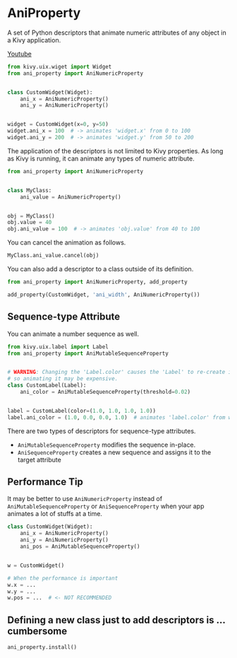 # AniProperty

A set of Python descriptors that animate numeric attributes of any object in a Kivy application.

[Youtube](https://youtu.be/AI8YF3LvNqU)

```python
from kivy.uix.wiget import Widget
from ani_property import AniNumericProperty


class CustomWidget(Widget):
    ani_x = AniNumericProperty()
    ani_y = AniNumericProperty()


widget = CustomWidget(x=0, y=50)
widget.ani_x = 100  # -> animates 'widget.x' from 0 to 100
widget.ani_y = 200  # -> animates 'widget.y' from 50 to 200
```

The application of the descriptors is not limited to Kivy properties.
As long as Kivy is running, it can animate any types of numeric attribute.

```python
from ani_property import AniNumericProperty


class MyClass:
    ani_value = AniNumericProperty()


obj = MyClass()
obj.value = 40
obj.ani_value = 100  # -> animates 'obj.value' from 40 to 100
```

You can cancel the animation as follows.

```python
MyClass.ani_value.cancel(obj)
```

You can also add a descriptor to a class outside of its definition. 

```python
from ani_property import AniNumericProperty, add_property

add_property(CustomWidget, 'ani_width', AniNumericProperty())
```

## Sequence-type Attribute

You can animate a number sequence as well.

```python
from kivy.uix.label import Label
from ani_property import AniMutableSequenceProperty


# WARNING: Changing the 'Label.color' causes the 'Label' to re-create its texture
# so animating it may be expensive.
class CustomLabel(Label):
    ani_color = AniMutableSequenceProperty(threshold=0.02)


label = CustomLabel(color=(1.0, 1.0, 1.0, 1.0))
label.ani_color = (1.0, 0.0, 0.0, 1.0)  # animates 'label.color' from white to red
```

There are two types of descriptors for sequence-type attributes.

- `AniMutableSequenceProperty` modifies the sequence in-place.
- `AniSequenceProperty` creates a new sequence and assigns it to the target attribute

## Performance Tip

It may be better to use `AniNumericProperty` instead of `AniMutableSequenceProperty` or `AniSequenceProperty` when
your app animates a lot of stuffs at a time.

```python
class CustomWidget(Widget):
    ani_x = AniNumericProperty()
    ani_y = AniNumericProperty()
    ani_pos = AniMutableSequenceProperty()


w = CustomWidget()

# When the performance is important
w.x = ...
w.y = ...
w.pos = ...  # <- NOT RECOMMENDED
```

## Defining a new class just to add descriptors is ... cumbersome

`ani_property.install()`
